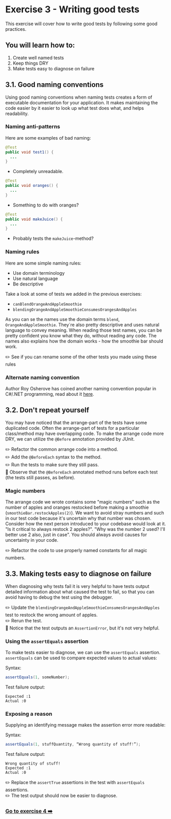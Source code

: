 # Exercise 3 -  Writing good tests

This exercise will cover how to write good tests by following some good practices.

## You will learn how to:

1. Create well named tests
2. Keep things DRY
3. Make tests easy to diagnose on failure

## 3.1. Good naming conventions

Using good naming conventions when naming tests creates a form of executable documentation for your application. It makes maintaining the code easier by it easier to look up what test does what, and helps readability.

### Naming anti-patterns

Here are some examples of bad naming:

```java
@Test
public void test1() {
  ...
}
```
- Completely unreadable.


```java
@Test
public void oranges() {
  ...
}
```
- Something to do with oranges?

```java
@Test
public void makeJuice() {
  ...
}
```
- Probably tests the `makeJuice`-method?

### Naming rules

Here are some simple naming rules:

- Use domain terminology
- Use natural language
- Be descriptive

Take a look at some of tests we added in the previous exercises:

- `canBlendOrangeAndAppleSmoothie`
- `blendingOrangeAndAppleSmoothieConsumesOrangesAndApples`

As you can se the names use the domain terms `blend`, `OrangeAndAppleSmoothie`. They´re also pretty descriptive and uses natural language to convey meaning. When reading those test names, you can be pretty confident you know what they do, without reading any code. The names also explains how the domain works - how the smoothie bar should work.

:pencil2: See if you can rename some of the other tests you made using these rules

### Alternate naming convention

Author Roy Osherove has coined another naming convention popular in C#/.NET programming, read about it [here](http://osherove.com/blog/2005/4/3/naming-standards-for-unit-tests.html).

## 3.2. Don't repeat yourself

You may have noticed that the arrange-part of the tests have some duplicated code. Often the arrange-part of tests for a particular class/method may have overlapping code. To make the arrange code more DRY, we can utilize the `@Before` annotation provided by JUnit.

:pencil2: Refactor the common arrange code into a method.  
:pencil2: Add the `@BeforeEach` syntax to the method.  
:pencil2: Run the tests to make sure they still pass.  
:book: Observe that the `@BeforeEach` annotated method runs before each test (the tests still passes, as before).  

### Magic numbers

The arrange code we wrote contains some "magic numbers" such as the number of apples and oranges restocked before making a smoothie (`smoothieBar.restockApples(2)`). We want to avoid stray numbers and such in our test code because it's uncertain why that number was chosen. Consider how the next person introduced to your codebase would look at it. "Is it critical to always restock 2 apples?". "Why was the number 2 used? I'll better use 2 also, just in case". You should always avoid causes for uncertainty in your code.

:pencil2: Refactor the code to use properly named constants for all magic numbers.  

## 3.3. Making tests easy to diagnose on failure

When diagnosing why tests fail it is very helpful to have tests output detailed information about what caused the test to fail, so that you can avoid having to debug the test using the debugger.

:pencil2: Update the `blendingOrangeAndAppleSmoothieConsumesOrangesAndApples` test to restock the wrong amount of apples.  
:pencil2: Rerun the test.  
:book: Notice that the test outputs an `AssertionError`, but it's not very helpful.  

### Using the `assertEquals` assertion

To make tests easier to diagnose, we can use the `assertEquals` assertion. `assertEquals` can be used to compare expected values to actual values:

Syntax:
```java
assertEquals(1, someNumber);
```

Test failure output:

```
Expected :1
Actual :0
```

### Exposing a reason

Supplying an identifying message makes the assertion error more readable:

Syntax:

```java
assertEquals(1, stuffQuantity, “Wrong quantity of stuff!”);
```

Test failure output:

```
Wrong quantity of stuff!
Expected :1
Actual :0
```

:pencil2: Replace the `assertTrue` assertions in the test with `assertEquals` assertions.  
:pencil2: The test output should now be easier to diagnose.  

### [Go to exercise 4 :arrow_right:](../exercise-4/README.md)
